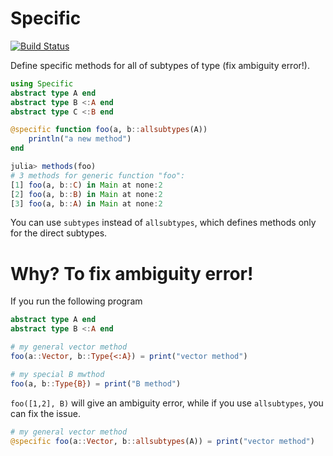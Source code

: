 # Specific

[![Build Status](https://github.com/aminya/Specific.jl/workflows/CI/badge.svg)](https://github.com/aminya/Specific.jl/actions)

Define specific methods for all of subtypes of type (fix ambiguity error!).
```julia
using Specific
abstract type A end
abstract type B <:A end
abstract type C <:B end

@specific function foo(a, b::allsubtypes(A))
    println("a new method")
end
```
```julia
julia> methods(foo)
# 3 methods for generic function "foo":
[1] foo(a, b::C) in Main at none:2
[2] foo(a, b::B) in Main at none:2
[3] foo(a, b::A) in Main at none:2
```
You can use `subtypes` instead of `allsubtypes`, which defines methods only for the direct subtypes.


# Why? To fix ambiguity error!
If you run the following program
```julia
abstract type A end
abstract type B <:A end

# my general vector method
foo(a::Vector, b::Type{<:A}) = print("vector method")

# my special B mwthod
foo(a, b::Type{B}) = print("B method")
```
`foo([1,2], B)` will give an ambiguity error, while if you use `allsubtypes`, you can fix the issue.

```julia
# my general vector method
@specific foo(a::Vector, b::allsubtypes(A)) = print("vector method")
```
